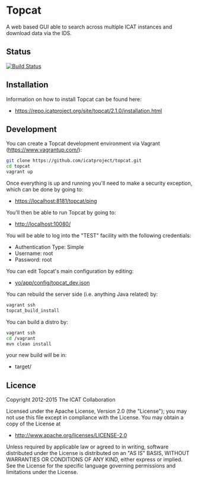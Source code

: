 # Topcat

A web based GUI able to search across multiple ICAT instances and download data via the IDS.

## Status

[![Build Status](https://travis-ci.org/icatproject/topcat.svg?branch=master)](https://travis-ci.org/icatproject/topcat)

## Installation

Information on how to install Topcat can be found here:

* https://repo.icatproject.org/site/topcat/2.1.0/installation.html

## Development

You can create a Topcat development environment via Vagrant (https://www.vagrantup.com/):

```bash
git clone https://github.com/icatproject/topcat.git
cd topcat
vagrant up
```

Once everything is up and running you'll need to make a security exception, which can be done by going to:

* [https://localhost:8181/topcat/ping](https://localhost:8181/topcat/ping)

 You'll then be able to run Topcat by going to:

* [http://localhost:10080/](http://localhost:10080/)

You will be able to log into the "TEST" facility with the following credentials:

* Authentication Type: Simple
* Username: root
* Password: root

You can edit Topcat's main configuration by editing:

* [yo/app/config/topcat_dev.json](https://github.com/icatproject/topcat/tree/master/yo/app/config/topcat_dev.json)

You can rebuild the server side (i.e. anything Java related) by:

```bash
vagrant ssh
topcat_build_install
```

You can build a distro by:

```bash
vagrant ssh
cd /vagrant
mvn clean install
```

your new build will be in:

* target/

## Licence

Copyright 2012-2015 The ICAT Collaboration

Licensed under the Apache License, Version 2.0 (the "License");
you may not use this file except in compliance with the License.
You may obtain a copy of the License at

* http://www.apache.org/licenses/LICENSE-2.0

Unless required by applicable law or agreed to in writing, software
distributed under the License is distributed on an "AS IS" BASIS,
WITHOUT WARRANTIES OR CONDITIONS OF ANY KIND, either express or implied.
See the License for the specific language governing permissions and
limitations under the License.
